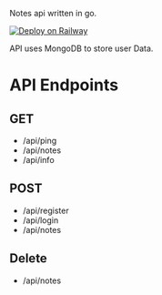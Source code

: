 Notes api written in go. 

[![Deploy on Railway](https://railway.app/button.svg)](https://railway.app/template/5ZAVcm?referralCode=Z03iPU)

API uses MongoDB to store user Data.

# API Endpoints

## GET
- /api/ping
- /api/notes
- /api/info

## POST
- /api/register
- /api/login
- /api/notes


## Delete
- /api/notes
